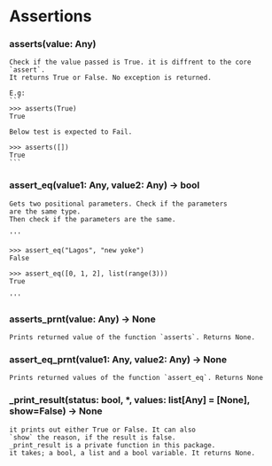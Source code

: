 # Assertions

### asserts(value: Any)

    Check if the value passed is True. it is diffrent to the core `assert`. 
    It returns True or False. No exception is returned.
    
    E.g:
    ```
    >>> asserts(True)
    True

    Below test is expected to Fail.

    >>> asserts([])
    True
    ```


### assert\_eq(value1: Any, value2: Any) -> bool
    
    Gets two positional parameters. Check if the parameters
    are the same type. 
    Then check if the parameters are the same. 

    '''

    >>> assert_eq("Lagos", "new yoke")
    False

    >>> assert_eq([0, 1, 2], list(range(3)))
    True

    '''


### asserts\_prnt(value: Any) -> None

    Prints returned value of the function `asserts`. Returns None.


### assert\_eq\_prnt(value1: Any, value2: Any) -> None

    Prints returned values of the function `assert_eq`. Returns None


### \_print\_result(status: bool, *, values: list[Any] = [None], show=False) -> None
    
    it prints out either True or False. It can also
    `show` the reason, if the result is false. 
    _print_result is a private function in this package.
    it takes; a bool, a list and a bool variable. It returns None.
    
